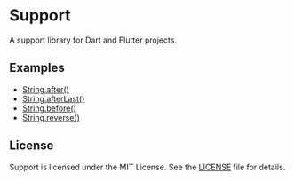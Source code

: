# Support

A support library for Dart and Flutter projects.

## Examples

- [String.after()](examples/string/after.dart)
- [String.afterLast()](examples/string/after_last.dart)
- [String.before()](examples/string/before.dart)
- [String.reverse()](examples/string/reverse.dart)

## License

Support is licensed under the MIT License. See the [LICENSE](LICENSE) file for details.
